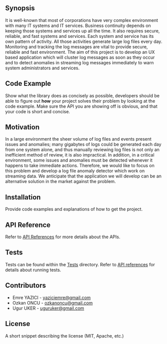 ## Synopsis

It is well-known that most of corporations have very complex environment with many IT systems and IT services. Business continuity depends on keeping those systems and services up all the time. It also requires secure, reliable, and fast systems and services. Each system and service has its own pattern of activity. All those activities generate large log files every day. Monitoring and tracking the log messages are vital to provide secure, reliable and fast environment. The aim of this project is to develop an UX based application which will cluster log messages as soon as they occur and to detect anomalies in streaming log messages immediately to warn system administrators and services.

## Code Example

Show what the library does as concisely as possible, developers should be able to figure out **how** your project solves their problem by looking at the code example. Make sure the API you are showing off is obvious, and that your code is short and concise.

## Motivation

In a large environment the sheer volume of log files and events present issues and anomalies; many gigabytes of logs could be generated each day from one system alone, and thus manually reviewing log files is not only an inefficient method of review, it is also impractical. In addition, in a critical environment, some issues and anomalies must be detected whenever it happens to take immediate actions. Therefore, we would like to focus on this problem and develop a log file anomaly detector which work on streaming data. We anticipate that the application we will develop can be an alternative solution in the market against the problem.

## Installation

Provide code examples and explanations of how to get the project.

## API Reference

Refer to [API References](https://github.com/arcticle/TermProject/tree/master/Documentation/API%20References) for more details about the APIs.

## Tests

Tests can be found within the [Tests](https://github.com/arcticle/TermProject/tree/master/Tests) directory. Refer to [API references](https://github.com/arcticle/TermProject/tree/master/Documentation/API%20References) for details about running tests.

## Contributors

* Emre YAZICI - yaziciemre@gmail.com
* Ozkan ONCU - ozkanoncu@gmail.com
* Ugur UKER - uguruker@gmail.com

## License

A short snippet describing the license (MIT, Apache, etc.)
